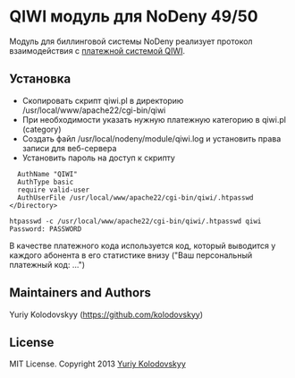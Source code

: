# QIWI модуль для NoDeny 49/50

Модуль для биллинговой системы NoDeny реализует протокол взаимодействия с [платежной системой QIWI](http://www.qiwi.ua).

## Установка

- Скопировать скрипт qiwi.pl в директорию /usr/local/www/apache22/cgi-bin/qiwi
- При необходимости указать нужную платежную категорию в qiwi.pl (category)
- Создать файл /usr/local/nodeny/module/qiwi.log и установить права записи для веб-сервера
- Установить пароль на доступ к скрипту

```<Directory /usr/local/www/apache22/cgi-bin/qiwi>
  AuthName "QIWI"
  AuthType basic
  require valid-user
  AuthUserFile /usr/local/www/apache22/cgi-bin/qiwi/.htpasswd
</Directory>

htpasswd -c /usr/local/www/apache22/cgi-bin/qiwi/.htpasswd qiwi
Password: PASSWORD
```

В качестве платежного кода используется код, который выводится у каждого абонента в его статистике внизу ("Ваш персональный платежный код: …")

## Maintainers and Authors

Yuriy Kolodovskyy (https://github.com/kolodovskyy)

## License

MIT License. Copyright 2013 [Yuriy Kolodovskyy](http://twitter.com/kolodovskyy)
